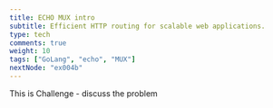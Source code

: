 ```yaml
---
title: ECHO MUX intro
subtitle: Efficient HTTP routing for scalable web applications.
type: tech
comments: true
weight: 10
tags: ["GoLang", "echo", "MUX"]
nextNode: "ex004b"
---
```

This is Challenge - discuss the problem